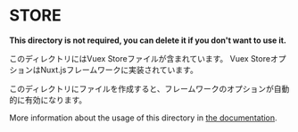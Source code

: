 # STORE

**This directory is not required, you can delete it if you don't want to use it.**

このディレクトリにはVuex Storeファイルが含まれています。
Vuex StoreオプションはNuxt.jsフレームワークに実装されています。

このディレクトリにファイルを作成すると、フレームワークのオプションが自動的に有効になります。

More information about the usage of this directory in [the documentation](https://nuxtjs.org/guide/vuex-store).
